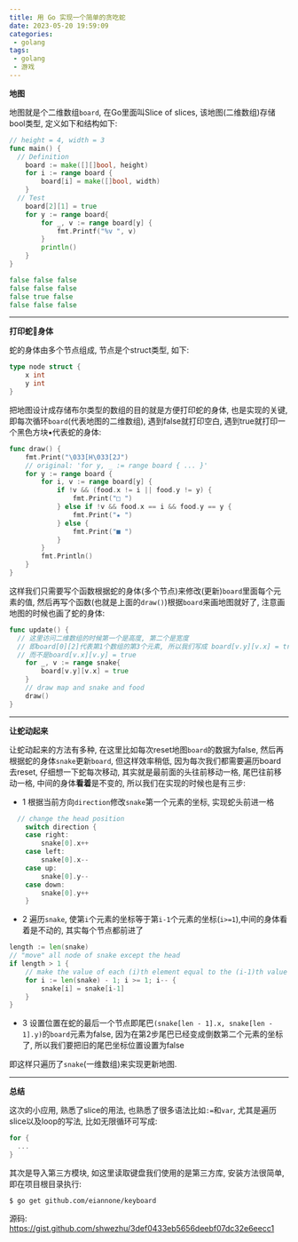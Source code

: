 ```yaml
---
title: 用 Go 实现一个简单的贪吃蛇
date: 2023-05-20 19:59:09
categories:
 - golang
tags:
 - golang
 - 游戏
---
```


**地图**

地图就是个二维数组`board`, 在Go里面叫Slice of slices, 该地图(二维数组)存储bool类型, 定义如下和结构如下:

```go
// height = 4, width = 3
func main() {
  // Definition
	board := make([][]bool, height)
	for i := range board {
		board[i] = make([]bool, width)
	}
  // Test
	board[2][1] = true
	for y := range board{
		for _, v := range board[y] {
			fmt.Printf("%v ", v)
		}
		println()
	}
}

false false false 
false false false 
false true false 
false false false 
```

----

**打印蛇🐍身体**

蛇的身体由多个节点组成, 节点是个struct类型, 如下:

```go
type node struct {
	x int
	y int
}
```

把地图设计成存储布尔类型的数组的目的就是方便打印蛇的身体, 也是实现的关键, 即每次循环`board`(代表地图的二维数组), 遇到false就打印空白, 遇到true就打印一个黑色方块▪️代表蛇的身体:

```go
func draw() {
	fmt.Print("\033[H\033[2J")
	// original: 'for y, _ := range board { ... }'
	for y := range board {
		for i, v := range board[y] {
			if !v && (food.x != i || food.y != y) {
				fmt.Print("□ ")
			} else if !v && food.x == i && food.y == y {
				fmt.Print("★ ")
			} else {
				fmt.Print("■ ")
			}
		}
		fmt.Println()
	}
}
```

这样我们只需要写个函数根据蛇的身体(多个节点)来修改(更新)`board`里面每个元素的值, 然后再写个函数(也就是上面的`draw()`)根据`board`来画地图就好了, 注意画地图的时候也画了蛇的身体:

```go
func update() {
  // 这里访问二维数组的时候第一个是高度, 第二个是宽度
  // 即board[0][2]代表第1个数组的第3个元素, 所以我们写成 board[v.y][v.x] = true
  // 而不是board[v.x][v.y] = true
	for _, v := range snake{
		board[v.y][v.x] = true
	}
	// draw map and snake and food
	draw()
}
```

---

**让蛇动起来**

让蛇动起来的方法有多种, 在这里比如每次reset地图`board`的数据为false, 然后再根据蛇的身体`snake`更新`board`, 但这样效率稍低, 因为每次我们都需要遍历board去reset, 仔细想一下蛇每次移动, 其实就是最前面的头往前移动一格, 尾巴往前移动一格, 中间的身体**看着**是不变的, 所以我们在实现的时候也是有三步:

- 1 根据当前方向`direction`修改`snake`第一个元素的坐标, 实现蛇头前进一格

```go
  // change the head position
	switch direction {
	case right:
		snake[0].x++
	case left:
		snake[0].x--
	case up:
		snake[0].y--
	case down:
		snake[0].y++
	}
```

- 2 遍历`snake`, 使第`i`个元素的坐标等于第`i-1`个元素的坐标(`i>=1`),中间的身体看着是不动的, 其实每个节点都前进了

```go
length := len(snake)
// "move" all node of snake except the head
if length > 1 {
	// make the value of each (i)th element equal to the (i-1)th value
	for i := len(snake) - 1; i >= 1; i-- {
		snake[i] = snake[i-1]
	}
}
```

- 3 设置位置在蛇的最后一个节点即尾巴`(snake[len - 1].x, snake[len - 1].y)`的`board`元素为false, 因为在第2步尾巴已经变成倒数第二个元素的坐标了, 所以我们要把旧的尾巴坐标位置设置为false

即这样只遍历了`snake`(一维数组)来实现更新地图.

----

**总结**

这次的小应用, 熟悉了slice的用法, 也熟悉了很多语法比如`:=`和`var`, 尤其是遍历slice以及loop的写法, 比如无限循环可写成:

```go
for {
  ...
}
```

其次是导入第三方模块, 如这里读取键盘我们使用的是第三方库, 安装方法很简单, 即在项目根目录执行:

```shell
$ go get github.com/eiannone/keyboard
```

源码: https://gist.github.com/shwezhu/3def0433eb5656deebf07dc32e6eecc1
